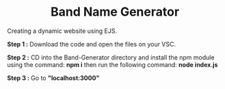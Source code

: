 <h1 align="center">Band Name Generator</h1>

Creating a dynamic website using EJS.

<b>Step 1 :</b>
Download the code and open the files on your VSC.

<b>Step 2 :</b>
CD into the Band-Generator directory and install the npm module using the command: 
<b>npm i</b>
then run the following command:
<b>node index.js</b>

<b>Step 3 :</b>
Go to <b>"localhost:3000"</b>